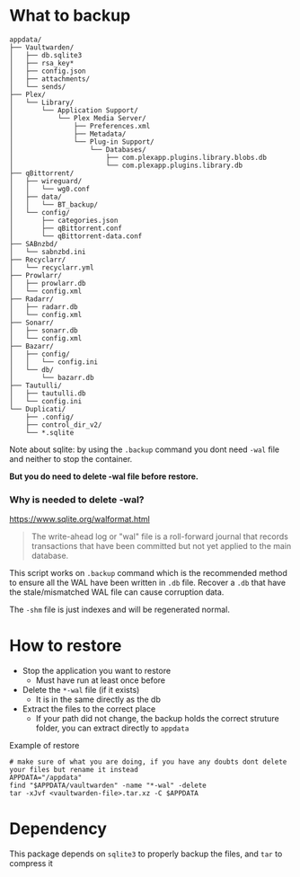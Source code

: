 # What to backup

```
appdata/
├── Vaultwarden/
│   ├── db.sqlite3
│   ├── rsa_key*
│   ├── config.json
│   ├── attachments/
│   └── sends/
├── Plex/
│   └── Library/
│       └── Application Support/
│           └── Plex Media Server/
│               ├── Preferences.xml
│               ├── Metadata/
│               └── Plug-in Support/
│                   └── Databases/
│                       ├── com.plexapp.plugins.library.blobs.db
│                       └── com.plexapp.plugins.library.db
├── qBittorrent/
│   ├── wireguard/
│   │   └── wg0.conf
│   ├── data/
│   │   └── BT_backup/
│   └── config/
│       ├── categories.json
│       ├── qBittorrent.conf
│       └── qBittorrent-data.conf
├── SABnzbd/
│   └── sabnzbd.ini
├── Recyclarr/
│   └── recyclarr.yml
├── Prowlarr/
│   ├── prowlarr.db
│   └── config.xml
├── Radarr/
│   ├── radarr.db
│   └── config.xml
├── Sonarr/
│   ├── sonarr.db
│   └── config.xml
├── Bazarr/
│   ├── config/
│   │   └── config.ini
│   └── db/
│       └── bazarr.db
├── Tautulli/
│   ├── tautulli.db
│   └── config.ini
└── Duplicati/
    ├── .config/
    ├── control_dir_v2/
    └── *.sqlite
```

Note about sqlite: by using the `.backup` command you dont need `-wal` file and neither to stop the container.

**But you do need to delete -wal file before restore.**

### Why is needed to delete -wal?

https://www.sqlite.org/walformat.html

> The write-ahead log or "wal" file is a roll-forward journal that records transactions that have been committed but not yet applied to the main database.

This script works on `.backup` command which is the recommended method to ensure all the WAL have been written in `.db` file. Recover a `.db` that have the stale/mismatched WAL file can cause corruption data.

The `-shm` file is just indexes and will be regenerated normal.

# How to restore

- Stop the application you want to restore
  - Must have run at least once before
- Delete the `*-wal` file (if it exists)
  - It is in the same directly as the db
- Extract the files to the correct place
  - If your path did not change, the backup holds the correct struture folder, you can extract directly to `appdata`

Example of restore

```
# make sure of what you are doing, if you have any doubts dont delete your files but rename it instead
APPDATA="/appdata"
find "$APPDATA/vaultwarden" -name "*-wal" -delete
tar -xJvf <vaultwarden-file>.tar.xz -C $APPDATA
```

# Dependency

This package depends on `sqlite3` to properly backup the files, and `tar` to compress it
